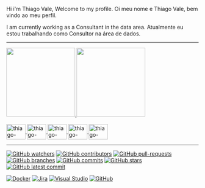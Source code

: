 Hi i'm Thiago Vale, Welcome to my profile.
Oi meu nome e Thiago Vale, bem vindo ao meu perfil.

I am currently working as a Consultant in the data area.
Atualmente eu estou trabalhando como Consultor na área de dados.

---
<div>
  <a href="https://github.com/thiago-vale">
  <img height="180em" src="https://github-readme-stats.vercel.app/api?username=thiago-vale&show_icons=true&theme=highcontrast&include_all_commits=true&count_private=true"/>
  <img height="180em" src="https://github-readme-stats.vercel.app/api/top-langs/?username=thiago-vale&layout=compact&langs_count=7&theme=highcontrast"/>
</div>
  

<div style="display: inline_block"><br>
  <img align="center" alt="thiago-vale" height="40" width="50" src="https://cdn.jsdelivr.net/gh/devicons/devicon/icons/jupyter/jupyter-original-wordmark.svg">
  <img align="center" alt="thiago-vale" height="40" width="50" src="https://cdn.jsdelivr.net/gh/devicons/devicon/icons/mysql/mysql-original.svg">
  <img align="center" alt="thiago-vale" height="40" width="50" src="https://cdn.jsdelivr.net/gh/devicons/devicon/icons/postgresql/postgresql-original.svg">
  <img align="center" alt="thiago-vale" height="40" width="50" src="https://cdn.jsdelivr.net/gh/devicons/devicon/icons/python/python-original.svg">
  <img align="center" alt="thiago-vale" height="40" width="50" src="https://cdn.jsdelivr.net/gh/devicons/devicon/icons/vscode/vscode-original.svg">  
</div>


---
[![GitHub watchers](https://badgen.net/github/watchers/thiago-vale/thiago-vale/)](https://GitHub.com/thiago-vale/thiago-vale/watchers/)
[![GitHub contributors](https://img.shields.io/github/contributors/thiago-vale/badges.svg)](https://GitHub.com/thiago-vale/badges/graphs/contributors/)
[![GitHub pull-requests](https://img.shields.io/github/issues-pr/thiago-vale/thiago-vale)](https://GitHub.com/thiago-vale/thiago-vale/pull/)
[![GitHub branches](https://badgen.net/github/branches/thiago-vale/thiago-vale)](https://github.com/thiago-vale/thiago-vale/)
[![GitHub commits](https://img.shields.io/github/commits-since/thiago-vale/thiago-vale/v1.0.0.svg)](https://GitHub.com/thiago-vale/thiago-vale/commit/)
[![GitHub stars](https://badgen.net/github/stars/thiago-vale/thiago-vale)](https://GitHub.com/thiago-vale/thiago-vale/stargazers/)
[![GitHub latest commit](https://badgen.net/github/last-commit/thiago-vale/thiago-vale)](https://GitHub.com/thiago-vale/thiago-vale/commit/)




[![Docker](https://badgen.net/badge/icon/docker?icon=docker&label)](https://https://docker.com/)
[![Jira](https://badgen.net/badge/icon/jira?icon=jira&label)](https://https://jira.com/)
[![Visual Studio](https://badgen.net/badge/icon/visualstudio?icon=visualstudio&label)](https://visualstudio.microsoft.com)
[![GitHub](https://badgen.net/badge/icon/github?icon=github&label)](https://github.com)
